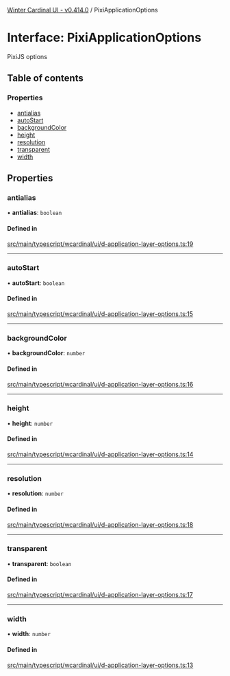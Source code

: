 [Winter Cardinal UI - v0.414.0](../index.md) / PixiApplicationOptions

# Interface: PixiApplicationOptions

PixiJS options

## Table of contents

### Properties

- [antialias](PixiApplicationOptions.md#antialias)
- [autoStart](PixiApplicationOptions.md#autostart)
- [backgroundColor](PixiApplicationOptions.md#backgroundcolor)
- [height](PixiApplicationOptions.md#height)
- [resolution](PixiApplicationOptions.md#resolution)
- [transparent](PixiApplicationOptions.md#transparent)
- [width](PixiApplicationOptions.md#width)

## Properties

### antialias

• **antialias**: `boolean`

#### Defined in

[src/main/typescript/wcardinal/ui/d-application-layer-options.ts:19](https://github.com/winter-cardinal/winter-cardinal-ui/blob/v0.414.0/src/main/typescript/wcardinal/ui/d-application-layer-options.ts#L19)

___

### autoStart

• **autoStart**: `boolean`

#### Defined in

[src/main/typescript/wcardinal/ui/d-application-layer-options.ts:15](https://github.com/winter-cardinal/winter-cardinal-ui/blob/v0.414.0/src/main/typescript/wcardinal/ui/d-application-layer-options.ts#L15)

___

### backgroundColor

• **backgroundColor**: `number`

#### Defined in

[src/main/typescript/wcardinal/ui/d-application-layer-options.ts:16](https://github.com/winter-cardinal/winter-cardinal-ui/blob/v0.414.0/src/main/typescript/wcardinal/ui/d-application-layer-options.ts#L16)

___

### height

• **height**: `number`

#### Defined in

[src/main/typescript/wcardinal/ui/d-application-layer-options.ts:14](https://github.com/winter-cardinal/winter-cardinal-ui/blob/v0.414.0/src/main/typescript/wcardinal/ui/d-application-layer-options.ts#L14)

___

### resolution

• **resolution**: `number`

#### Defined in

[src/main/typescript/wcardinal/ui/d-application-layer-options.ts:18](https://github.com/winter-cardinal/winter-cardinal-ui/blob/v0.414.0/src/main/typescript/wcardinal/ui/d-application-layer-options.ts#L18)

___

### transparent

• **transparent**: `boolean`

#### Defined in

[src/main/typescript/wcardinal/ui/d-application-layer-options.ts:17](https://github.com/winter-cardinal/winter-cardinal-ui/blob/v0.414.0/src/main/typescript/wcardinal/ui/d-application-layer-options.ts#L17)

___

### width

• **width**: `number`

#### Defined in

[src/main/typescript/wcardinal/ui/d-application-layer-options.ts:13](https://github.com/winter-cardinal/winter-cardinal-ui/blob/v0.414.0/src/main/typescript/wcardinal/ui/d-application-layer-options.ts#L13)
